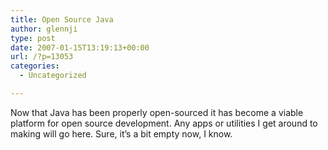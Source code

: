 ```yaml
---
title: Open Source Java
author: glennji
type: post
date: 2007-01-15T13:19:13+00:00
url: /?p=13053
categories:
  - Uncategorized

---
```

Now that Java has been properly open-sourced it has become a viable platform for open source development. Any apps or utilities I get around to making will go here. Sure, it&#8217;s a bit empty now, I know.
